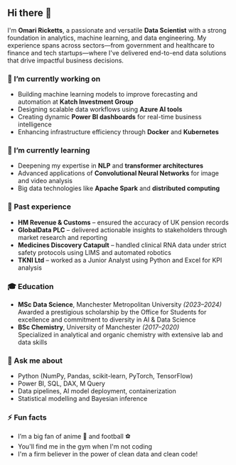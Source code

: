 ## Hi there 👋

I'm **Omari Ricketts**, a passionate and versatile **Data Scientist** with a strong foundation in analytics, machine learning, and data engineering. My experience spans across sectors—from government and healthcare to finance and tech startups—where I've delivered end-to-end data solutions that drive impactful business decisions.

### 🔭 I’m currently working on
- Building machine learning models to improve forecasting and automation at **Katch Investment Group**
- Designing scalable data workflows using **Azure AI tools**
- Creating dynamic **Power BI dashboards** for real-time business intelligence
- Enhancing infrastructure efficiency through **Docker** and **Kubernetes**

### 🌱 I’m currently learning
- Deepening my expertise in **NLP** and **transformer architectures**
- Advanced applications of **Convolutional Neural Networks** for image and video analysis
- Big data technologies like **Apache Spark** and **distributed computing**

### 💼 Past experience
- **HM Revenue & Customs** – ensured the accuracy of UK pension records
- **GlobalData PLC** – delivered actionable insights to stakeholders through market research and reporting
- **Medicines Discovery Catapult** – handled clinical RNA data under strict safety protocols using LIMS and automated robotics
- **TKNI Ltd** – worked as a Junior Analyst using Python and Excel for KPI analysis

### 🎓 Education
- **MSc Data Science**, Manchester Metropolitan University *(2023–2024)*  
  Awarded a prestigious scholarship by the Office for Students for excellence and commitment to diversity in AI & Data Science  
- **BSc Chemistry**, University of Manchester *(2017–2020)*  
  Specialized in analytical and organic chemistry with extensive lab and data skills

### 💬 Ask me about
- Python (NumPy, Pandas, scikit-learn, PyTorch, TensorFlow)
- Power BI, SQL, DAX, M Query
- Data pipelines, AI model deployment, containerization
- Statistical modelling and Bayesian inference

### ⚡ Fun facts
- I’m a big fan of anime 🎥 and football ⚽  
- You'll find me in the gym when I'm not coding  
- I'm a firm believer in the power of clean data and clean code!
